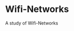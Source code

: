 # Wifi-Networks

A study of Wifi-Networks  
           
           
           
           
           
